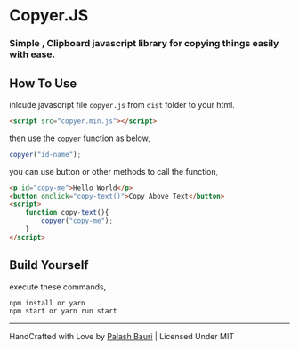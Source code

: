 # Copyer.JS
### Simple , Clipboard javascript library for copying things easily with ease.

## How To Use 

inlcude javascript file `copyer.js` from `dist` folder to your html.

```html
<script src="copyer.min.js"></script>
```

then use the `copyer` function as below,

```javascript
copyer("id-name");
```

you can use button or other methods to call the function,

```html
<p id="copy-me">Hello World</p>
<button onclick="copy-text()">Copy Above Text</button>
<script>
    function copy-text(){
        copyer("copy-me");
    }
</script>
```

## Build Yourself

execute these commands,

```sh
npm install or yarn
npm start or yarn run start
```

<hr>

HandCrafted with Love by [Palash Bauri](https://palash.tk) | Licensed Under MIT
